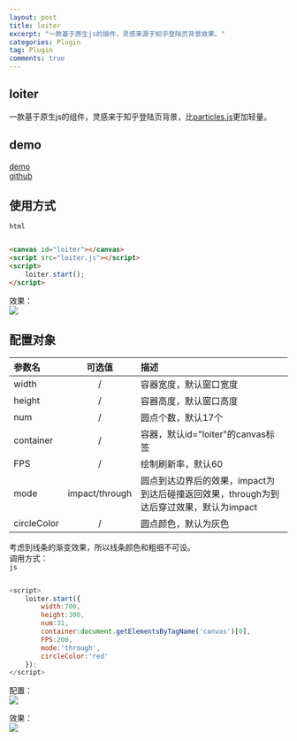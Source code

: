 ```yaml
---
layout: post
title: loiter
excerpt: "一款基于原生js的插件，灵感来源于知乎登陆页背景效果。"
categories: Plugin
tag: Plugin
comments: true
---
```


## loiter
一款基于原生js的组件，灵感来于知乎登陆页背景，比[particles.js](https://github.com/VincentGarreau/particles.js)更加轻量。  

## demo
[demo](http://www.chengfeilong.com/loiter.js)  
[github](https://github.com/wangpengfei15975/loiter.js)

## 使用方式
`html`

```html

<canvas id="loiter"></canvas>
<script src="loiter.js"></script>
<script>
    loiter.start();
</script>
```

效果：  
<img src="{{ site.loading }}" data-src="http://www.chengfeilong.com/loiter.js/images/default.gif" class="lazy">

## 配置对象

| 参数名         | 可选值         | 描述                          |
|:------------- |:-------------:|:-----------------------------|
| width         | /             |容器宽度，默认窗口宽度            |
| height        | /             |容器高度，默认窗口高度            |
| num           | /             |圆点个数，默认17个               |
| container     | /             |容器，默认id="loiter"的canvas标签|
| FPS           | /             |绘制刷新率，默认60               |
| mode          | impact/through |圆点到达边界后的效果，impact为到达后碰撞返回效果，through为到达后穿过效果，默认为impact|
| circleColor   | /             |圆点颜色，默认为灰色              |

考虑到线条的渐变效果，所以线条颜色和粗细不可设。  
调用方式：  
`js`

```js

<script>
    loiter.start({
        width:700,
        height:300,
        num:31,
        container:document.getElementsByTagName('canvas')[0],
        FPS:200,
        mode:'through',
        circleColor:'red'
    });
</script>
```

配置：  
<img src="{{ site.loading }}" data-src="http://www.chengfeilong.com/loiter.js/images/config.png" class="lazy">

效果：  
<img src="{{ site.loading }}" data-src="http://www.chengfeilong.com/loiter.js/images/skyblue.gif" class="lazy">

